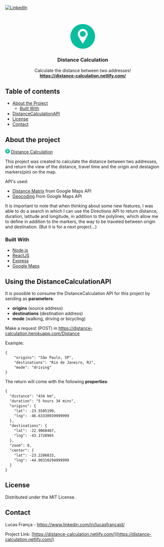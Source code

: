 <!-- PROJECT SHIELDS -->
[![LinkedIn][linkedin-shield]][linkedin-url]

<!-- PROJECT LOGO -->
<br />
<p align="center">
  <a href="https://github.com/lucasfrancaid/DistanceCalculation">
    <img src="web/public/favicon.ico" alt="Logo" width="80" height="80">
  </a>

  <h3 align="center">Distance Calculation</h3>

  <p align="center">
    Calculate the distance between two addresses!
    <br />
    <a href="https://distance-calculation.netlify.com/"><strong>https://distance-calculation.netlify.com/</strong></a>
  </p>
</p>



<!-- TABLE OF CONTENTS -->
## Table of contents

* [About the Project](#about-the-project)
  * [Built With](#built-with)
* [DistanceCalculationAPI](#using-the-distancecalculationapi)
* [License](#license)
* [Contact](#contact)



<!-- ABOUT THE PROJECT -->
## About the project

<a href="https://github.com/lucasfrancaid/DistanceCalculation"><img src="web/public/favicon.ico" alt="Logo" width="15" height="15"></a>
[Distance Calculation](https://distance-calculation.netlify.com/)

This project was created to calculate the distance between two addresses, and return the view of the distance, travel time and the origin and destagion markers(pin) on the map.

API's used:
* [Distance Matrix](https://developers.google.com/maps/documentation/distance-matrix/intro?hl=pt-br) from Google Maps API
* [Geocoding](https://developers.google.com/maps/documentation/geocoding/start?hl=pt-br) from Google Maps API

It is important to note that when thinking about some new features, I was able to do a search in which I can use the Directions API to return distance, duration, latitude and longitude, in addition to the polylines, which allow me to define in addition to the markers, the way to be traveled between origin and destination. (But it is for a next project...)

### Built With
* [Node.js](https://nodejs.org/)
* [ReactJS](https://reactjs.org/)
* [Express](https://expressjs.com/)
* [Google Maps](https://github.com/googlemaps/google-maps-services-js)



<!-- USING THE API -->
## Using the DistanceCalculationAPI

It is possible to consume the DistanceCalculation API for this project by sending as <strong>parameters</strong>: 
* <strong>origins</strong> (source address) 
* <strong>destinations</strong> (destination address) 
* <strong>mode</strong> (walking, driving or bicycling)

Make a request (POST) in https://distance-calculation.herokuapp.com/Distance
<p>Example:
<pre><code>{
	"origins": "São Paulo, SP",
	"destinations": "Rio de Janeiro, RJ",
	"mode": "driving"
}</code></pre></p>

<p>The return will come with the following <strong>properties</strong>:
<pre><code>{
  "distance": "434 km",
  "duration": "5 hours 34 mins",
  "origins": {
    "lat": -23.5505199,
    "lng": -46.63330939999999
  },
  "destinations": {
    "lat": -22.9068467,
    "lng": -43.1728965
  },
  "zoom": 8,
  "center": {
    "lat": -23.2286833,
    "lng": -44.90310294999999
  }
}</code></pre></p>



<!-- LICENSE -->
## License

Distributed under the MIT License.



<!-- CONTACT -->
## Contact

Lucas França - https://www.linkedin.com/in/lucasfrancaid/

Project Link: [https://distance-calculation.netlify.com/](https://distance-calculation.netlify.com/)


<!-- MARKDOWN LINKS & IMAGES -->
<!-- https://www.markdownguide.org/basic-syntax/#reference-style-links -->
[linkedin-shield]: https://img.shields.io/badge/-LinkedIn-black.svg?style=flat-square&logo=linkedin&colorB=555
[linkedin-url]: https://linkedin.com/in/lucasfrancaid
